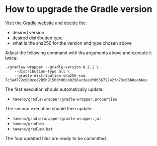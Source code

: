 # How to upgrade the Gradle version

Visit the [Gradle website](https://gradle.org/releases/) and decide the:

 - desired version
 - desired distribution type
 - what is the sha256 for the version and type chosen above

Adjust the following command with tha arguments above and execute it twice:

    ./gradlew wrapper --gradle-version 8.2.1 \
        --distribution-type all \
        --gradle-distribution-sha256-sum 7c3ad722e9b0ce8205b91560fd6ce8296ac3eadf065672242fd73c06b8eeb6ee

The first execution should automatically update:

 - `haveno/gradle/wrapper/gradle-wrapper.properties`

The second execution should then update:

 - `haveno/gradle/wrapper/gradle-wrapper.jar`
 - `haveno/gradlew`
 - `haveno/gradlew.bat`

The four updated files are ready to be committed.

<!-- Auto-update: 2025-10-06T23:01:28.752781 -->
